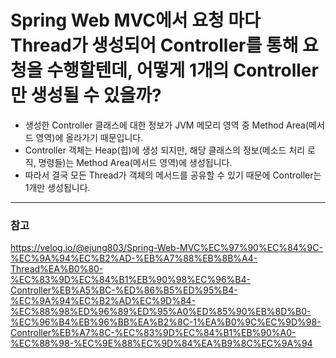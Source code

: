 # Spring Web MVC에서 요청 마다 Thread가 생성되어 Controller를 통해 요청을 수행할텐데, 어떻게 1개의 Controller만 생성될 수 있을까?

- 생성한 Controller 클래스에 대한 정보가 JVM 메모리 영역 중 Method Area(메서드 영역)에 올라가기 때문입니다.
- Controller 객체는 Heap(힙)에 생성 되지만, 해당 클래스의 정보(메소드 처리 로직, 명령들)는 Method Area(메서드 영역)에 생성됩니다.
- 따라서 결국 모든 Thread가 객체의 메서드를 공유할 수 있기 때문에 Controller는 1개만 생성됩니다.

---

### 참고

https://velog.io/@ejung803/Spring-Web-MVC%EC%97%90%EC%84%9C-%EC%9A%94%EC%B2%AD-%EB%A7%88%EB%8B%A4-Thread%EA%B0%80-%EC%83%9D%EC%84%B1%EB%90%98%EC%96%B4-Controller%EB%A5%BC-%ED%86%B5%ED%95%B4-%EC%9A%94%EC%B2%AD%EC%9D%84-%EC%88%98%ED%96%89%ED%95%A0%ED%85%90%EB%8D%B0-%EC%96%B4%EB%96%BB%EA%B2%8C-1%EA%B0%9C%EC%9D%98-Controller%EB%A7%8C-%EC%83%9D%EC%84%B1%EB%90%A0-%EC%88%98-%EC%9E%88%EC%9D%84%EA%B9%8C%EC%9A%94